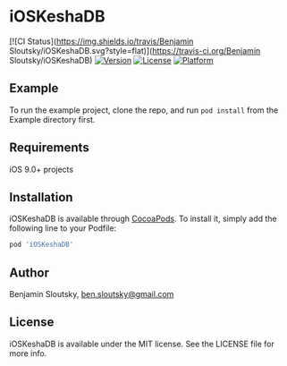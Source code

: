 # iOSKeshaDB

[![CI Status](https://img.shields.io/travis/Benjamin Sloutsky/iOSKeshaDB.svg?style=flat)](https://travis-ci.org/Benjamin Sloutsky/iOSKeshaDB)
[![Version](https://img.shields.io/cocoapods/v/iOSKeshaDB.svg?style=flat)](https://cocoapods.org/pods/iOSKeshaDB)
[![License](https://img.shields.io/cocoapods/l/iOSKeshaDB.svg?style=flat)](https://cocoapods.org/pods/iOSKeshaDB)
[![Platform](https://img.shields.io/cocoapods/p/iOSKeshaDB.svg?style=flat)](https://cocoapods.org/pods/iOSKeshaDB)

## Example

To run the example project, clone the repo, and run `pod install` from the Example directory first.

## Requirements
iOS 9.0+ projects

## Installation

iOSKeshaDB is available through [CocoaPods](https://cocoapods.org). To install
it, simply add the following line to your Podfile:

```ruby
pod 'iOSKeshaDB'
```

## Author

Benjamin Sloutsky, ben.sloutsky@gmail.com

## License

iOSKeshaDB is available under the MIT license. See the LICENSE file for more info.
